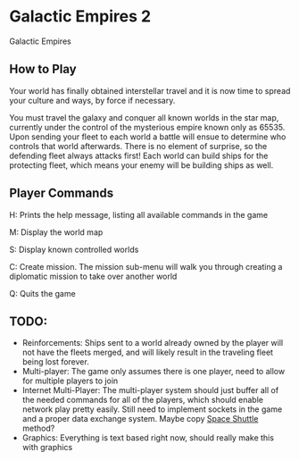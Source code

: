 # Galactic Empires 2
Galactic Empires

## How to Play
Your world has finally obtained interstellar travel and it is now time to spread your culture and ways, by force if necessary.

You must travel the galaxy and conquer all known worlds in the star map, currently under the control of the mysterious empire known only as 65535. Upon sending your fleet to each world a battle will ensue to determine who controls that world afterwards. There is no element of surprise, so the defending fleet always attacks first! Each world can build ships for the protecting fleet, which means your enemy will be building ships as well. 

## Player Commands
H: Prints the help message, listing all available commands in the game

M: Display the world map

S: Display known controlled worlds

C: Create mission. The mission sub-menu will walk you through creating a diplomatic mission to take over another world

Q: Quits the game


## TODO:

* Reinforcements: Ships sent to a world already owned by the player will not have the fleets merged, and will likely result in the traveling fleet being lost forever. 
* Multi-player:	The game only assumes there is one player, need to allow for multiple players to join
* Internet Multi-Player: The multi-player system should just buffer all of the needed commands for all of the players, which should enable network play pretty easily. Still need to implement sockets in the game and a proper data exchange system. Maybe copy [Space Shuttle](https://history.nasa.gov/computers/Ch4-4.html) method?
* Graphics: Everything is text based right now, should really make this with graphics

